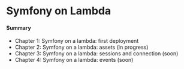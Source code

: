 # Symfony on Lambda

#### Summary
- Chapter 1: Symfony on a lambda: first deployment
- Chapter 2: Symfony on a lambda: assets (in progress)
- Chapter 3: Symfony on a lambda: sessions and connection (soon)
- Chapter 4: Symfony on a lambda: events (soon)
